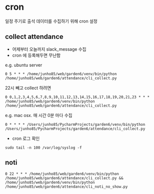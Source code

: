 # cron
일정 주기로 출석 데이터를 수집하기 위해 cron 설정

## collect attendance
* 어제부터 오늘까지 slack_message 수집
* cron 에 등록해두면 무난함

e.g. ubuntu server
```
0 5 * * * /home/junho85/web/garden6/venv/bin/python /home/junho85/web/garden6/attendance/cli_collect.py
```

22시 빼고 collect 하려면
```
0 0,1,2,3,4,5,6,7,8,9,10,11,12,13,14,15,16,17,18,19,20,21,23 * * * /home/junho85/web/garden6/venv/bin/python /home/junho85/web/garden6/attendance/cli_collect.py
```

e.g. mac osx. 매 시간 0분 마다 수집
```
0 * * * * /Users/junho85/PycharmProjects/garden6/venv/bin/python /Users/junho85/PycharmProjects/garden6/attendance/cli_collect.py
```

* cron 로그 확인
```
sudo tail -n 100 /var/log/syslog -f
```

## noti
```
0 22 * * * /home/junho85/web/garden6/venv/bin/python /home/junho85/web/garden6/attendance/cli_collect.py && /home/junho85/web/garden6/venv/bin/python /home/junho85/web/garden6/attendance/cli_noti_no_show.py
```